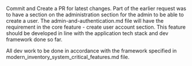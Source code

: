 Commit and Create a PR for latest changes.
Part of the earlier request was to have a section on the administration section for the admin to be able to create a user. The admin-and-authentication.md file will have the requirement in the core feature - create user account section. This feature should be developed in line with the application tech stack and dev framework done so far.

All dev work to be done in accordance with the framework specified in modern_inventory_system_critical_features.md file.
